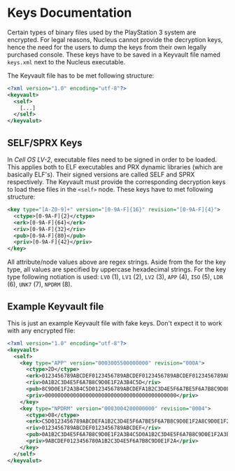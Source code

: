 # Keys Documentation

Certain types of binary files used by the PlayStation 3 system are encrypted. For legal reasons, Nucleus cannot provide the decryption keys, hence the need for the users to dump the keys from their own legally purchased console. These keys have to be saved in a Keyvault file named `keys.xml` next to the Nucleus executable.

The Keyvault file has to be met following structure:

```xml
<?xml version="1.0" encoding="utf-8"?>
<keyvault>
  <self>
    [...]
  </self>
</keyvalut>
```


## SELF/SPRX Keys

In *Cell OS LV-2*, executable files need to be signed in order to be loaded. This applies both to ELF executables and PRX dynamic libraries (which are basically ELF's). Their signed versions are called SELF and SPRX respectively. The Keyvault must provide the corresponding decryption keys to load these files in the `<self>` node. These keys have to met following structure:

```xml
<key type="[A-Z0-9]+" version="[0-9A-F]{16}" revision="[0-9A-F]{4}">
  <ctype>[0-9A-F]{2}</ctype>
  <erk>[0-9A-F]{64}</erk>
  <riv>[0-9A-F]{32}</riv>
  <pub>[0-9A-F]{80}</pub>
  <priv>[0-9A-F]{42}</priv>
</key>
```

All attribute/node values above are regex strings. Aside from the for the key type, all values are specified by uppercase hexadecimal strings. For the key type following notiation is used: `LV0` (1), `LV1` (2), `LV2` (3), `APP` (4), `ISO` (5), `LDR` (6), `UNK7` (7), `NPDRM` (8).


## Example Keyvault file

This is just an example Keyvault file with fake keys. Don't expect it to work with any encrypted file:

```xml
<?xml version="1.0" encoding="utf-8"?>
<keyvault>
  <self>
    <key type="APP" version="0003005500000000" revision="000A">
      <ctype>2D</ctype>
      <erk>0123456789ABCDEF0123456789ABCDEF0123456789ABCDEF0123456789ABCDEF</erk>
      <riv>0A1B2C3D4E5F6A7B8C9D0E1F2A3B4C5D</riv>
      <pub>8C9D0E1F2A3B4C5D0123456789ABCDEFA1B2C3D4E5F6A7BE5F6A7B8C9D0E1F2A8C9D0E1F2A3B4C5D</pub>
      <priv>000000000000000000000000000000000000000000</priv>
    </key>
    <key type="NPDRM" version="0003004200000000" revision="0004">
      <ctype>08</ctype>
      <erk>C5D0123456789ABCDEFA1B2C3D4E5F6A7BE5F6A7B8C9D0E1F2A8C9D0E1F2A3B4</erk>
      <riv>0123456789ABCDEF0123456789ABCDEF</riv>
      <pub>0A1B2C3D4E5F6A7B8C9D0E1F2A3B4C5D0A1B2C3D4E5F6A7B8C9D0E1F2A3B4C5D0A1B2C3D4E5F6A7B</pub>
      <priv>9ABCDEF0123456780A1B2C3D4E5F6A7B8C9D0E1F2A</priv>
    </key>
  </self>
</keyvalut>
```
